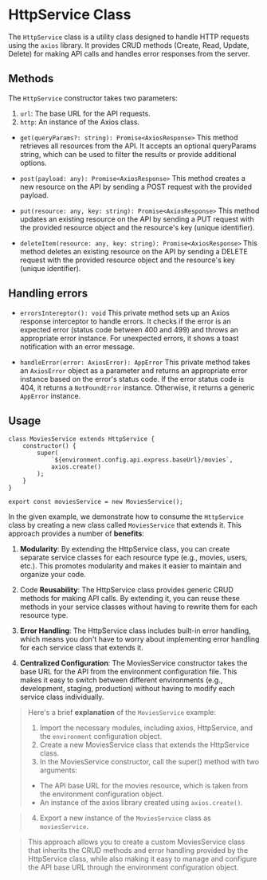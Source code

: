 # HttpService Class

The `HttpService` class is a utility class designed to handle HTTP requests using the `axios` library. It provides CRUD methods (Create, Read, Update, Delete) for making API calls and handles error responses from the server.


## Methods

The `HttpService` constructor takes two parameters:

1. `url`: The base URL for the API requests.
2. `http`: An instance of the Axios class.


- `get(queryParams?: string): Promise<AxiosResponse>`
This method retrieves all resources from the API. It accepts an optional queryParams string, which can be used to filter the results or provide additional options.

- `post(payload: any): Promise<AxiosResponse>`
This method creates a new resource on the API by sending a POST request with the provided payload.

- `put(resource: any, key: string): Promise<AxiosResponse>`
This method updates an existing resource on the API by sending a PUT request with the provided resource object and the resource's key (unique identifier).

- `deleteItem(resource: any, key: string): Promise<AxiosResponse>`
This method deletes an existing resource on the API by sending a DELETE request with the provided resource object and the resource's key (unique identifier).

## Handling errors

- `errorsIntereptor(): void`
This private method sets up an Axios response interceptor to handle errors. It checks if the error is an expected error (status code between 400 and 499) and throws an appropriate error instance. For unexpected errors, it shows a toast notification with an error message.

- `handleError(error: AxiosError): AppError`
This private method takes an `AxiosError` object as a parameter and returns an appropriate error instance based on the error's status code. If the error status code is 404, it returns a `NotFoundError` instance. Otherwise, it returns a generic `AppError` instance.

## Usage

```
class MoviesService extends HttpService {
    constructor() {
        super(
            `${environment.config.api.express.baseUrl}/movies`,
            axios.create()
        );
    }
}

export const moviesService = new MoviesService();

```

In the given example, we demonstrate how to consume the `HttpService` class by creating a new class called `MoviesService` that extends it. This approach provides a number of **benefits**:

1. **Modularity**: By extending the HttpService class, you can create separate service classes for each resource type (e.g., movies, users, etc.). This promotes modularity and makes it easier to maintain and organize your code.

2. Code **Reusability**: The HttpService class provides generic CRUD methods for making API calls. By extending it, you can reuse these methods in your service classes without having to rewrite them for each resource type.

3. **Error Handling**: The HttpService class includes built-in error handling, which means you don't have to worry about implementing error handling for each service class that extends it.

4. **Centralized Configuration**: The MoviesService constructor takes the base URL for the API from the environment configuration file. This makes it easy to switch between different environments (e.g., development, staging, production) without having to modify each service class individually.


>Here's a brief **explanation** of the `MoviesService` example:
>
> 1. Import the necessary modules, including axios, HttpService, and the `environment` configuration object.
> 2. Create a new MoviesService class that extends the HttpService class.
> 3. In the MoviesService constructor, call the super() method with two arguments:
> 	- The API base URL for the movies resource, which is taken from the environment configuration object.
> 	- An instance of the axios library created using `axios.create()`.

> 4. Export a new instance of the `MoviesService` class as `moviesService`.

>This approach allows you to create a custom MoviesService class that inherits the CRUD methods and error handling provided by the HttpService class, while also making it easy to manage and configure the API base URL through the environment configuration object.




































